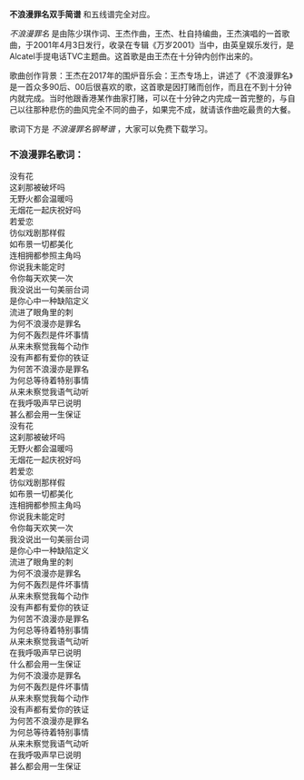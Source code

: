 

**不浪漫罪名双手简谱** 和五线谱完全对应。

_不浪漫罪名_
是由陈少琪作词、王杰作曲，王杰、杜自持编曲，王杰演唱的一首歌曲，于2001年4月3日发行，收录在专辑《万岁2001》当中，由英皇娱乐发行，是Alcatel手提电话TVC主题曲。这首歌是由王杰在十分钟内创作出来的。

歌曲创作背景：王杰在2017年的围炉音乐会：王杰专场上，讲述了《不浪漫罪名》是一首众多90后、00后很喜欢的歌，这首歌是因打赌而创作，而且在不到十分钟内就完成。当时他跟香港某作曲家打赌，可以在十分钟之内完成一首完整的，与自己以往那种悲伤的曲风完全不同的曲子，如果完不成，就请该作曲吃最贵的大餐。

歌词下方是 _不浪漫罪名钢琴谱_ ，大家可以免费下载学习。

### 不浪漫罪名歌词：

没有花  
这刹那被破坏吗  
无野火都会温暖吗  
无烟花一起庆祝好吗  
若爱恋  
彷似戏剧那样假  
如布景一切都美化  
连相拥都参照主角吗  
你说我未能定时  
令你每天欢笑一次  
我没说出一句美丽台词  
是你心中一种缺陷定义  
流进了眼角里的刺  
为何不浪漫亦是罪名  
为何不轰烈是件坏事情  
从来未察觉我每个动作  
没有声都有爱你的铁证  
为何苦不浪漫亦是罪名  
为何总等待着特别事情  
从来未察觉我语气动听  
在我呼吸声早已说明  
甚么都会用一生保证  
没有花  
这刹那被破坏吗  
无野火都会温暖吗  
无烟花一起庆祝好吗  
若爱恋  
彷似戏剧那样假  
如布景一切都美化  
连相拥都参照主角吗  
你说我未能定时  
令你每天欢笑一次  
我没说出一句美丽台词  
是你心中一种缺陷定义  
流进了眼角里的刺  
为何不浪漫亦是罪名  
为何不轰烈是件坏事情  
从来未察觉我每个动作  
没有声都有爱你的铁证  
为何苦不浪漫亦是罪名  
为何总等待着特别事情  
从来未察觉我语气动听  
在我呼吸声早已说明  
什么都会用一生保证  
为何不浪漫亦是罪名  
为何不轰烈是件坏事情  
从来未察觉我每个动作  
没有声都有爱你的铁证  
为何苦不浪漫亦是罪名  
为何总等待着特别事情  
从来未察觉我语气动听  
在我呼吸声早已说明  
甚么都会用一生保证

